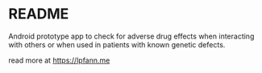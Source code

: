 # README
Android prototype app to check for adverse drug effects when interacting with others or when used in patients with known genetic defects.


read more at https://lpfann.me
